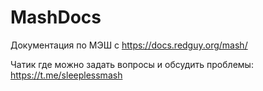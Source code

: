 # MashDocs

Документация по МЭШ с https://docs.redguy.org/mash/

Чатик где можно задать вопросы и обсудить проблемы: https://t.me/sleeplessmash